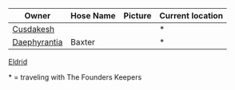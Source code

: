 | Owner | Hose Name | Picture | Current location |
| --- | --- | --- | --- |
| [Cusdakesh](PCs/Cusdakesh%20Greyskull.md) | | | * |
| [Daephyrantia](PCs/Daephyrantia%20Pholpfi.md) | Baxter | | * |
[Eldrid](PCs/Eldrid%20Vannar.md) 

\* = traveling with The Founders Keepers